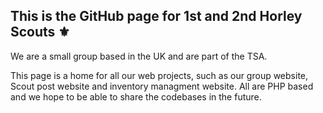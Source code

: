 ## This is the GitHub page for 1st and 2nd Horley Scouts ⚜
We are a small group based in the UK and are part of the TSA.

This page is a home for all our web projects, such as our group website, Scout post website and inventory managment website.
All are PHP based and we hope to be able to share the codebases in the future.
